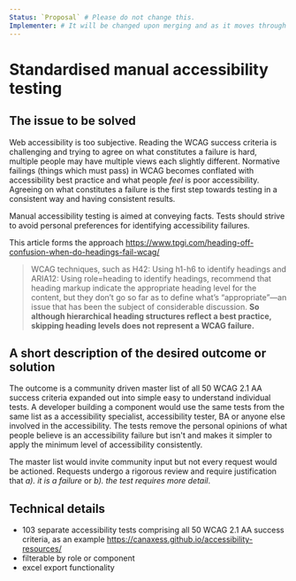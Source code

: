 ```yaml
---
Status: `Proposal` # Please do not change this.
Implementer: # It will be changed upon merging and as it moves through the RFC stages
---
```


# Standardised manual accessibility testing

## The issue to be solved

Web accessibility is too subjective. Reading the WCAG success criteria is challenging and trying to agree on what constitutes a failure is hard, multiple people may have multiple views each slightly different. Normative failings (things which must pass) in WCAG becomes conflated with accessibility best practice and what people *feel* is poor accessibility. Agreeing on what constitutes a failure is the first step towards testing in a consistent way and having consistent results.

Manual accessibility testing is aimed at conveying facts. Tests should strive to avoid personal preferences for identifying accessibility failures.

This article forms the approach
https://www.tpgi.com/heading-off-confusion-when-do-headings-fail-wcag/
> WCAG techniques, such as H42: Using h1-h6 to identify headings and ARIA12: Using role=heading to identify headings, recommend that heading markup indicate the appropriate heading level for the content, but they don’t go so far as to define what’s “appropriate”—an issue that has been the subject of considerable discussion. **So although hierarchical heading structures reflect a best practice, skipping heading levels does not represent a WCAG failure.**

## A short description of the desired outcome or solution

The outcome is a community driven master list of all 50 WCAG 2.1 AA success criteria expanded out into simple easy to understand individual tests. A developer building a component would use the same tests from the same list as a accessibility specialist, accessibility tester, BA or anyone else involved in the accessibility. The tests remove the personal opinions of what people believe is an accessibility failure but isn't and makes it simpler to apply the minimum level of accessibility consistently. 

The master list would invite community input but not every request would be actioned. Requests undergo a rigorous review and require justification that _a). it is a failure_ or _b). the test requires more detail_.

## Technical details

* 103 separate accessibility tests comprising all 50 WCAG 2.1 AA success criteria, as an example https://canaxess.github.io/accessibility-resources/
* filterable by role or component
* excel export functionality

<!--
  Here please go deep into your vision of your solution.
  Provide things like  (if applicable):
    - javascript architecture
    - accessibility concerns
    - designs
    - token usage
    - naming
-->

